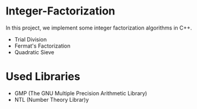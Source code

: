 # Integer-Factorization
In this project, we implement some integer factorization algorithms in C++.
* Trial Division
* Fermat's Factorization
* Quadratic Sieve

# Used Libraries
* GMP (The GNU Multiple Precision Arithmetic Library)
* NTL (Number Theory Librar)y
